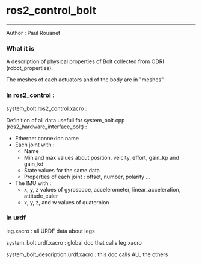 # ros2_control_bolt
----------------------

Author : Paul Rouanet

### What it is

A description of physical properties of Bolt collected from ODRI (robot_properties).

The meshes of each actuators and of the body are in "meshes".

### In ros2_control :

system_bolt.ros2_control.xacro :

Definition of all data usefull for system_bolt.cpp (ros2_hardware_interface_bolt) :

   - Ethernet connexion name
   - Each joint with :
      - Name
      - Min and max values about position, velcity, effort, gain_kp and gain_kd
      - State values for the same data
      - Properties of each joint : offset, number, polarity ...
   - The IMU with :
      - x, y, z values of gyroscope, accelerometer, linear_acceleration, attitude_euler
      - x, y, z, and w values of quaternion
      
### In urdf

leg.xacro : all URDF data about legs

system_bolt.urdf.xacro : global doc that calls leg.xacro

system_bolt_description.urdf.xacro : this doc calls ALL the others
